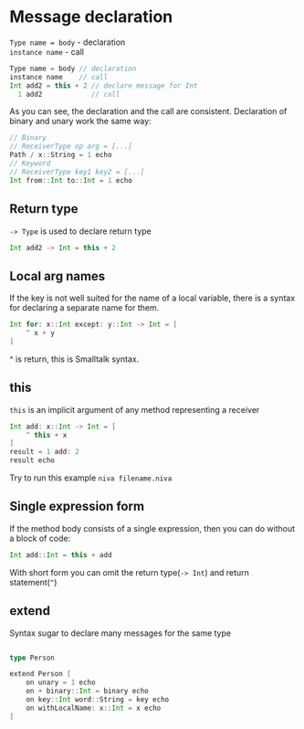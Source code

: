 
# Message declaration

`Type name = body` -  declaration  
`instance name` - call   

```Scala
Type name = body // declaration
instance name    // call
Int add2 = this + 2 // declare message for Int
  1 add2            // call
```

As you can see, the declaration and the call are consistent.
Declaration of binary and unary work the same way:

```Scala
// Binary
// ReceiverType op arg = [...]
Path / x::String = 1 echo
// Keyword
// ReceiverType key1 key2 = [...]
Int from::Int to::Int = 1 echo
```


## Return type
`-> Type` is used to declare return type
```Scala
Int add2 -> Int = this + 2
```

## Local arg names
If the key is not well suited for the name of a local variable, 
there is a syntax for declaring a separate name for them.

```Scala
Int for: x::Int except: y::Int -> Int = [
    ^ x + y
]
```
^ is return, this is Smalltalk syntax. 


## this
`this` is an implicit argument of any method representing a receiver

```Scala
Int add: x::Int -> Int = [
    ^ this + x
]
result = 1 add: 2
result echo
```
Try to run this example `niva filename.niva`

## Single expression form
If the method body consists of a single expression, 
then you can do without a block of code:
```Scala
Int add::Int = this + add
```
With short form you can omit the return type(`-> Int`) and return statement(`^`)

## extend
Syntax sugar to declare many messages for the same type
```Scala

type Person

extend Person [
    on unary = 1 echo
    on + binary::Int = binary echo
    on key::Int word::String = key echo
    on withLocalName: x::Int = x echo
]
```